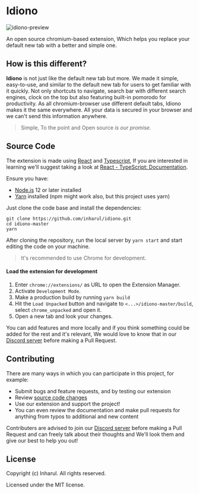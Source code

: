 # Idiono

![idiono-preview](https://lh3.googleusercontent.com/AeEcrMifYDmOwWL3MJn1YFASGeGPwOBOi7W6D1SNNvWT7mcaCZEIvGjWTZQsRFofF5-9hsgATfplTGh0SsHUd33uBB4r-bz8-mq56Bk3uPGzqonzZkUHMFXKr08XROV5Rut69f2v0cV_zlawLWkOwL5i7XA1_gHvhfjxByT_4TqQpCj8S2uN1Q_1C2KDPxEGWYQMJWSzXy9aLg603FU1L-QO-3L43k66wsb0Kykf8vHB0j53zNgeic5ICPKpTLb3onyDjTfsiRD_7C1PQd61rYUDIIe6HF9edMRXYiYrN-HrwGItqNOs8WqfwffsWJWZd-yjrLN8JkmFzx0TUgj_IAsuVkCJ9-_Mrv3EYo0BZX6Uq7fvxE9I6opBGtFd_YA58UOwEfrAaGd99xIo-BlH1lPbBo0sNqNzYh561Af0EeBfKiUFcSBQzuQSa0I8qjsBfGPcB_bWUjZdwVj168ZZ0EvmpldHWhl1rwOPPggGIeniDxrmkYTJAeAIjR3faWcM0cCqFLFcc6123ta_sVdmIn7PJUt7ytbTwF7fwJt0lWdTQuRaLT6r4TVJwSoxm46kevhH27wcOJDaRvNsXjQSf4DM9OIG3hZhzOiBJxDLB1Cn8SZt34pGCZwY69bnSDviTjZdKYDMxRzh2rVgU3xWaNloCi2HzPdNOL2hw10NaJi_0fl3Lzk8FJzVDYfLicqfaTNkNbpy1l1EdTCXun7wq9bzc48apK31QQi7nYgkcHt_ZNg9RCBlyZNjAOpk9kLlHnSgMk-BO7LS2XKQlMG7A3v1WiKAZOvXKeqwX7cS8ykp3CsBT9cnkDY174elSUk91kxh=w1280-h800-no?authuser=0)

An open source chromium-based extension, Which helps you replace your default new tab with a better and simple one.
## How is this different?

**Idiono** is not just like the default new tab but more. We made it simple, easy-to-use, and similar to the default new tab for users to get familiar with it quickly. Not only shortcuts to navigate, search bar with different search engines, clock on the top but also featuring built-in pomorodo for productivity. As all chromium-browser use different default tabs, Idiono makes it the same everywhere. All your data is secured in your browser and we can't send this information anywhere.

> Simple, To the point and Open source *is our promise.*

## Source Code
The extension is made using [React](https://reactjs.org/) and [Typescript](https://www.typescriptlang.org/), If you are interested in learning we'll suggest taking a look at [React - TypeScript: Documentation](https://www.typescriptlang.org/docs/handbook/react.html).

Ensure you have:

-   [Node.js](https://nodejs.org/)  12 or later installed
-   [Yarn](https://yarnpkg.com/)  installed (npm might work also, but this project uses yarn)

Just clone the code base and install the dependencies:

    git clone https://github.com/inharul/idiono.git
    cd idiono-master
    yarn

After cloning the repository, run the local server by `yarn start` and start editing the code on your machine.

> It's recommended to use Chrome for development.
####   Load the extension for development

1.  Enter  `chrome://extensions/`  as URL to open the Extension Manager.
2.  Activate  `Development Mode`.
3.  Make a production build by running `yarn build`
4.  Hit the  `Load Unpacked`  button and navigate to  `<...>/idiono-master/build`, select  `chrome_unpacked`  and open it.
5.  Open a new tab and look your changes.

You can add features and more locally and if you think something could be added for the rest and it's relevant, We would love to know that in our [Discord server](https://discord.gg/eTqJ65vUV9) before making a Pull Request.
## Contributing

There are many ways in which you can participate in this project, for example:

-   Submit bugs and feature requests, and by testing our extension
-   Review  [source code changes](https://github.com/inharul/idiono/pulls)
-   Use our extension and support the project!
-   You can even review the  documentation and make pull requests for anything from typos to additional and new content

Contributers are advised to join our [Discord server](https://discord.gg/eTqJ65vUV9) before making a Pull Request and can freely talk about their thoughts and We'll look them and give our best to help you out!
## License
Copyright (c) Inharul. All rights reserved.

Licensed under the MIT license.
